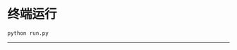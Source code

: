 # 终端运行

```shell
python run.py
```
*************************************************************************************************************************************************************************************************************************************